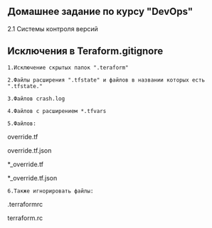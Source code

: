 ## Домашнее задание по курсу "DevOps"



2.1  Системы контроля версий

## Исключения в Teraform.gitignore

	1.Исключение скрытых папок ".teraform"

	2.Файлы расширения ".tfstate" и файлов в названии которых есть ".tfstate."

	3.Файлов crash.log

	4.Файлов с расширением *.tfvars

	5.Файлов:

 override.tf

override.tf.json

*_override.tf

*_override.tf.json

	6.Также игнорировать файлы:

.terraformrc

terraform.rc 
